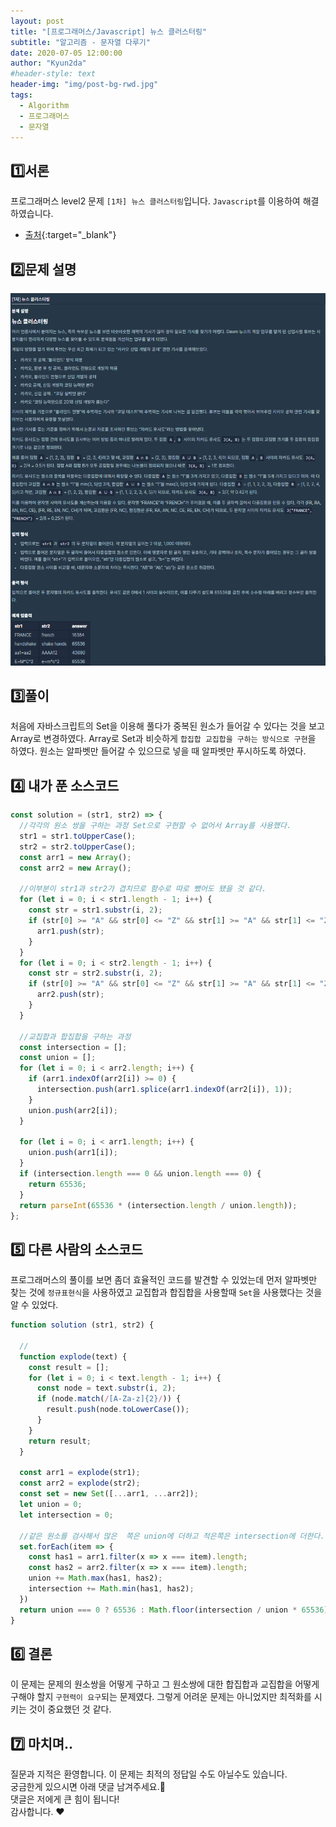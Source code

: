 ```yaml
---
layout: post
title: "[프로그래머스/Javascript] 뉴스 클러스터링"
subtitle: "알고리즘 - 문자열 다루기"
date: 2020-07-05 12:00:00
author: "Kyun2da"
#header-style: text
header-img: "img/post-bg-rwd.jpg"
tags:
  - Algorithm
  - 프로그래머스
  - 문자열
---
```


## 1️⃣서론

프로그래머스 level2 문제 `[1차] 뉴스 클러스터링`입니다.
`Javascript`를 이용하여 해결하였습니다.

- [출처](https://programmers.co.kr/learn/courses/30/lessons/17677){:target="\_blank"}

## 2️⃣문제 설명

![클러스터링](/img/algorithm/clustering.png)

## 3️⃣풀이

처음에 자바스크립트의 Set을 이용해 풀다가 중복된 원소가 들어갈 수 있다는 것을 보고 Array로 변경하였다.
Array로 Set과 비슷하게 `합집합 교집합을 구하는 방식으로 구현`을 하였다. 원소는 알파벳만 들어갈 수 있으므로
넣을 때 알파벳만 푸시하도록 하였다.

## 4️⃣ 내가 푼 소스코드

```js
const solution = (str1, str2) => {
  //각각의 원소 쌍을 구하는 과정 Set으로 구현할 수 없어서 Array를 사용했다.
  str1 = str1.toUpperCase();
  str2 = str2.toUpperCase();
  const arr1 = new Array();
  const arr2 = new Array();

  //이부분이 str1과 str2가 겹치므로 함수로 따로 뺐어도 됐을 것 같다.
  for (let i = 0; i < str1.length - 1; i++) {
    const str = str1.substr(i, 2);
    if (str[0] >= "A" && str[0] <= "Z" && str[1] >= "A" && str[1] <= "Z") {
      arr1.push(str);
    }
  }
  for (let i = 0; i < str2.length - 1; i++) {
    const str = str2.substr(i, 2);
    if (str[0] >= "A" && str[0] <= "Z" && str[1] >= "A" && str[1] <= "Z") {
      arr2.push(str);
    }
  }

  //교집합과 합집합을 구하는 과정
  const intersection = [];
  const union = [];
  for (let i = 0; i < arr2.length; i++) {
    if (arr1.indexOf(arr2[i]) >= 0) {
      intersection.push(arr1.splice(arr1.indexOf(arr2[i]), 1));
    }
    union.push(arr2[i]);
  }

  for (let i = 0; i < arr1.length; i++) {
    union.push(arr1[i]);
  }
  if (intersection.length === 0 && union.length === 0) {
    return 65536;
  }
  return parseInt(65536 * (intersection.length / union.length));
};
```

## 5️⃣ 다른 사람의 소스코드

프로그래머스의 풀이를 보면 좀더 효율적인 코드를 발견할 수 있었는데 먼저 알파벳만 찾는 것에
`정규표현식`을 사용하였고 교집합과 합집합을 사용할때 `Set`을 사용했다는 것을 알 수 있었다.

```js
function solution (str1, str2) {
  
  //
  function explode(text) {
    const result = [];
    for (let i = 0; i < text.length - 1; i++) {
      const node = text.substr(i, 2);
      if (node.match(/[A-Za-z]{2}/)) {
        result.push(node.toLowerCase());
      }
    }
    return result;
  }

  const arr1 = explode(str1);
  const arr2 = explode(str2);
  const set = new Set([...arr1, ...arr2]);
  let union = 0;
  let intersection = 0;

  //같은 원소를 검사해서 많은  쪽은 union에 더하고 적은쪽은 intersection에 더한다.
  set.forEach(item => {
    const has1 = arr1.filter(x => x === item).length;
    const has2 = arr2.filter(x => x === item).length;
    union += Math.max(has1, has2);
    intersection += Math.min(has1, has2);
  })
  return union === 0 ? 65536 : Math.floor(intersection / union * 65536);
}
```

## 6️⃣ 결론

이 문제는 문제의 원소쌍을 어떻게 구하고 그 원소쌍에 대한 합집합과 교집합을 어떻게 구해야 할지 `구현력이 요구`되는 문제였다.
그렇게 어려운 문제는 아니었지만 최적화를 시키는 것이 중요했던 것 같다.

## 7️⃣ 마치며..

질문과 지적은 환영합니다. 이 문제는 최적의 정답일 수도 아닐수도 있습니다.  
궁금한게 있으시면 아래 댓글 남겨주세요.🙏  
댓글은 저에게 큰 힘이 됩니다!  
감사합니다. ❤️
